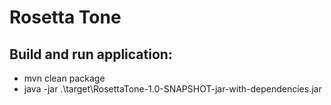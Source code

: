 # Rosetta Tone

## Build and run application:
- mvn clean package
- java -jar .\target\RosettaTone-1.0-SNAPSHOT-jar-with-dependencies.jar